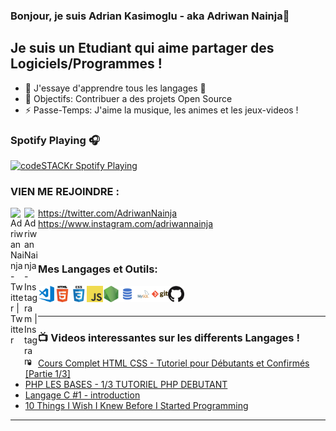 ### Bonjour, je suis Adrian Kasimoglu - aka Adriwan Nainja👋

## Je suis un Etudiant qui aime partager des Logiciels/Programmes !

- 🌱 J'essaye d'apprendre tous les langages 🤣
- 🥅 Objectifs: Contribuer a des projets Open Source
- ⚡ Passe-Temps: J'aime la musique, les animes et les jeux-videos !

### Spotify Playing 🎧

[<img src="https://now-playing-codestackr.vercel.app/api/spotify-playing" alt="codeSTACKr Spotify Playing" width="350" />](https://open.spotify.com/user/21huuaiylr6ktq7lzfkksc34y)

### VIEN ME REJOINDRE :

<img align="left" alt="AdriwanNainja-Twitter | Twitter" width="22px" src="https://cdn.jsdelivr.net/npm/simple-icons@v3/icons/twitter.svg" /> https://twitter.com/AdriwanNainja 
<img align="left" alt="AdriwanNainja-Instagram | Instagram" width="22px" src="https://cdn.jsdelivr.net/npm/simple-icons@v3/icons/instagram.svg" /> https://www.instagram.com/adriwannainja 

<br />

### Mes Langages et Outils:

<img align="left" alt="Visual Studio Code" width="26px" src="https://raw.githubusercontent.com/github/explore/80688e429a7d4ef2fca1e82350fe8e3517d3494d/topics/visual-studio-code/visual-studio-code.png" />
<img align="left" alt="HTML5" width="26px" src="https://raw.githubusercontent.com/github/explore/80688e429a7d4ef2fca1e82350fe8e3517d3494d/topics/html/html.png" />
<img align="left" alt="CSS3" width="26px" src="https://raw.githubusercontent.com/github/explore/80688e429a7d4ef2fca1e82350fe8e3517d3494d/topics/css/css.png" />
<img align="left" alt="JavaScript" width="26px" src="https://raw.githubusercontent.com/github/explore/80688e429a7d4ef2fca1e82350fe8e3517d3494d/topics/javascript/javascript.png" />
<img align="left" alt="Node.js" width="26px" src="https://raw.githubusercontent.com/github/explore/80688e429a7d4ef2fca1e82350fe8e3517d3494d/topics/nodejs/nodejs.png" />
<img align="left" alt="SQL" width="26px" src="https://raw.githubusercontent.com/github/explore/80688e429a7d4ef2fca1e82350fe8e3517d3494d/topics/sql/sql.png" />
<img align="left" alt="MySQL" width="26px" src="https://raw.githubusercontent.com/github/explore/80688e429a7d4ef2fca1e82350fe8e3517d3494d/topics/mysql/mysql.png" />
<img align="left" alt="Git" width="26px" src="https://raw.githubusercontent.com/github/explore/80688e429a7d4ef2fca1e82350fe8e3517d3494d/topics/git/git.png" />
<img align="left" alt="GitHub" width="26px" src="https://raw.githubusercontent.com/github/explore/78df643247d429f6cc873026c0622819ad797942/topics/github/github.png" />


<br />
<br />

---

### 📺 Videos interessantes sur les differents Langages !

<!-- YOUTUBE:START -->
- [Cours Complet HTML CSS - Tutoriel pour Débutants et Confirmés [Partie 1/3]](https://www.youtube.com/watch?v=8FqZZrbnwkM)
- [PHP LES BASES - 1/3 TUTORIEL PHP DEBUTANT](https://www.youtube.com/watch?v=FKdctsQ1v7U)
- [Langage C #1 - introduction](https://www.youtube.com/watch?v=90hGCMC3Chc)
- [10 Things I Wish I Knew Before I Started Programming](https://www.youtube.com/watch?v=x4gu6JGwKAI)
<!-- YOUTUBE:END -->
---
